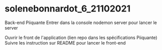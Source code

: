 ﻿# solenebonnardot_6_21102021

Back-end Piiquante
Entrer dans la console 
nodemon server
pour lancer le server

Ouvrir le front de l'application (lien repo dans les spécifications Piiquante)
Suivre les instruction sur
README 
pour lancer le front-end
